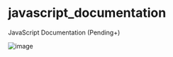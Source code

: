 # javascript_documentation
JavaScript Documentation (Pending+)

![image](https://user-images.githubusercontent.com/102571088/166635010-c406dd65-897a-4450-97ff-758b2e2205a9.png)
